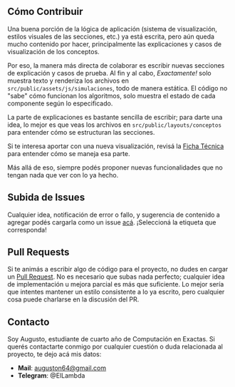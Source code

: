 ## Cómo Contribuir
Una buena porción de la lógica de aplicación (sistema de visualización, estilos visuales de las secciones, etc.) ya está escrita, pero aún queda mucho contenido por hacer, principalmente las explicaciones y casos de visualización de los conceptos.

Por eso, la manera más directa de colaborar es escribir nuevas secciones de explicación y casos de prueba. Al fin y al cabo, *Exactamente!* solo muestra texto y renderiza los archivos en `src/public/assets/js/simulaciones`, todo de manera estática. El código no "sabe" cómo funcionan los algoritmos, solo muestra el estado de cada componente según lo especificado.

La parte de explicaciones es bastante sencilla de escribir; para darte una idea, lo mejor es que veas los archivos en `src/public/layouts/conceptos` para entender cómo se estructuran las secciones. 

Si te interesa aportar con una nueva visualización, revisá la [Ficha Técnica](./FICHA_TECNICA.md) para entender cómo se maneja esa parte. 

Más allá de eso, siempre podés proponer nuevas funcionalidades que no tengan nada que ver con lo ya hecho.

## Subida de Issues
Cualquier idea, notificación de error o fallo, y sugerencia de contenido a agregar podés cargarla como un issue [acá](https://github.com/AugustoNicola/exactamente/issues/new). ¡Seleccioná la etiqueta que corresponda!

## Pull Requests
Si te animás a escribir algo de código para el proyecto, no dudes en cargar un [Pull Request](https://github.com/AugustoNicola/exactamente/pulls). No es necesario que subas nada perfecto; cualquier idea de implementación u mejora parcial es más que suficiente. Lo mejor sería que intentes mantener un estilo consistente a lo ya escrito, pero cualquier cosa puede charlarse en la discusión del PR.

## Contacto
Soy Augusto, estudiante de cuarto año de Computación en Exactas. Si querés contactarte conmigo por cualquier cuestión o duda relacionada al proyecto, te dejo acá mis datos:
* **Mail**: auguston64@gmail.com
* **Telegram**: @ElLambda
